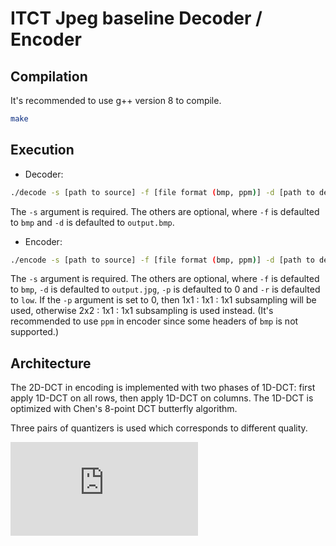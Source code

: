 
# ITCT Jpeg baseline Decoder / Encoder

## Compilation
It's recommended to use g++ version 8 to compile.

```bash
make
```

## Execution
* Decoder:

```bash
./decode -s [path to source] -f [file format (bmp, ppm)] -d [path to destination]
```

The ```-s``` argument is required. The others are optional, where ```-f``` is defaulted to ```bmp``` and ```-d``` is defaulted to ```output.bmp```.


* Encoder:

```bash
./encode -s [path to source] -f [file format (bmp, ppm)] -d [path to destination] -p [subsampling method (0, 1)] -r [quality (low, high, lossless)]
```
The ```-s``` argument is required. The others are optional, where ```-f``` is defaulted to ```bmp```,  ```-d``` is defaulted to ```output.jpg```, ```-p``` is defaulted to 0 and ```-r``` is defaulted to ```low```. If the ```-p``` argument is set to 0, then 1x1 : 1x1 : 1x1 subsampling will be used, otherwise 2x2 : 1x1 : 1x1 subsampling is used instead. (It's recommended to use ```ppm``` in encoder since some headers of ```bmp``` is not supported.)

## Architecture
The 2D-DCT in encoding is implemented with two phases of 1D-DCT: first apply 1D-DCT on all rows, then apply 1D-DCT on columns. The 1D-DCT is optimized with Chen's 8-point DCT butterfly algorithm.

Three pairs of quantizers is used which corresponds to different quality.

![equation](https://latex.codecogs.com/gif.latex?%5Cbegin%7Bbmatrix%7D%2016%20%26%2011%20%26%2010%20%26%2016%20%26%2024%20%26%2040%20%26%2051%20%26%2061%20%5C%5C%2012%20%26%2012%20%26%2014%20%26%2019%20%26%2026%20%26%2058%20%26%2060%20%26%2055%20%5C%5C%2014%20%26%2013%20%26%2016%20%26%2024%20%26%2040%20%26%2067%20%26%2069%20%26%2056%20%5C%5C%2014%20%26%2017%20%26%2022%20%26%2029%20%26%2051%20%26%2087%20%26%2080%20%26%2062%20%5C%5C%2018%20%26%2022%20%26%2037%20%26%2056%20%26%2068%20%26%20109%20%26%20103%20%26%2077%20%5C%5C%2024%20%26%2035%20%26%2055%20%26%2064%20%26%2081%20%26%20104%20%26%20113%20%26%2092%20%5C%5C%2049%20%26%2064%20%26%2078%20%26%2087%20%26%20103%20%26%20121%20%26%20120%20%26%20101%20%5C%5C%2072%20%26%2092%20%26%2095%20%26%2098%20%26%20112%20%26%20100%20%26%20103%20%26%2099%20%5C%5C%20%5Cend%7Bbmatrix%7D)

